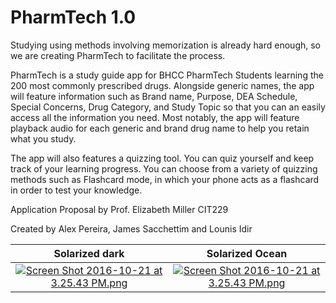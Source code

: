 # PharmTech 1.0

Studying using methods involving memorization is already hard enough, so we are creating PharmTech to facilitate the process.

PharmTech is a study guide app for BHCC PharmTech Students learning the 200 most commonly prescribed drugs. Alongside generic names, the app will feature information such as Brand name, Purpose, DEA Schedule, Special Concerns, Drug Category, and Study Topic so that you can an easily access all the information you need. Most notably, the app will feature playback audio for each generic and brand drug name to help you retain what you study.

The app will also features a quizzing tool. You can quiz yourself and keep track of your learning progress. You can choose from a variety of quizzing methods such as Flashcard mode, in which your phone acts as a flashcard in order to test your knowledge.

Application Proposal by
Prof. Elizabeth Miller
CIT229

Created by 
Alex Pereira, James Sacchettim and Lounis Idir

Solarized dark             |  Solarized Ocean
:-------------------------:|:-------------------------:
[![Screen Shot 2016-10-21 at 3.25.43 PM.png](https://s15.postimg.org/7egvbnpej/Screen_Shot_2016_10_21_at_3_25_43_PM.png)](https://postimg.org/image/9vsmix9av/)  |  [![Screen Shot 2016-10-21 at 3.25.43 PM.png](https://s15.postimg.org/7egvbnpej/Screen_Shot_2016_10_21_at_3_25_43_PM.png)](https://postimg.org/image/9vsmix9av/)

